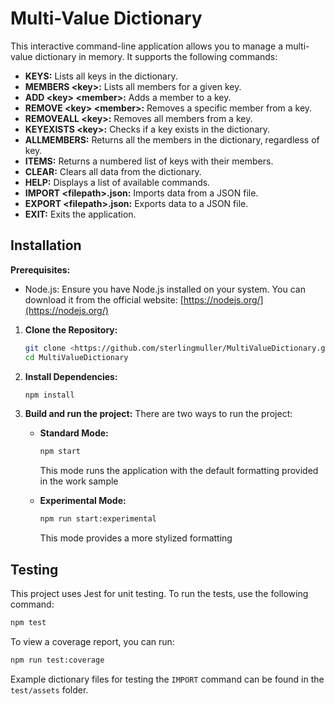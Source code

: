 # Multi-Value Dictionary

This interactive command-line application allows you to manage a multi-value dictionary in memory. It supports the following commands:

- **KEYS:** Lists all keys in the dictionary.
- **MEMBERS &lt;key>:** Lists all members for a given key.
- **ADD &lt;key> &lt;member>:** Adds a member to a key.
- **REMOVE &lt;key> &lt;member>:** Removes a specific member from a key.
- **REMOVEALL &lt;key>:** Removes all members from a key.
- **KEYEXISTS &lt;key>:** Checks if a key exists in the dictionary.
- **ALLMEMBERS:** Returns all the members in the dictionary, regardless of key.
- **ITEMS:** Returns a numbered list of keys with their members.
- **CLEAR:** Clears all data from the dictionary.
- **HELP:** Displays a list of available commands.
- **IMPORT &lt;filepath>.json:** Imports data from a JSON file.
- **EXPORT &lt;filepath>.json:** Exports data to a JSON file.
- **EXIT:** Exits the application.

## Installation

**Prerequisites:**

   - Node.js: Ensure you have Node.js installed on your system. You can download it from the official website: [https://nodejs.org/](https://nodejs.org/)

1. **Clone the Repository:**

   ```bash
   git clone <https://github.com/sterlingmuller/MultiValueDictionary.git>
   cd MultiValueDictionary
   ```

2. **Install Dependencies:**
      ```bash
      npm install
   ```

3. **Build and run the project:**
   There are two ways to run the project:

   - **Standard Mode:**
     ```bash
     npm start
     ```
     This mode runs the application with the default formatting provided in the work sample

   - **Experimental Mode:**
     ```bash
     npm run start:experimental
     ```
     This mode provides a more stylized formatting

## Testing

This project uses Jest for unit testing. To run the tests, use the following command:

```bash
npm test
```

To view a coverage report, you can run:

```bash
npm run test:coverage
```

Example dictionary files for testing the `IMPORT` command can be found in the `test/assets` folder.